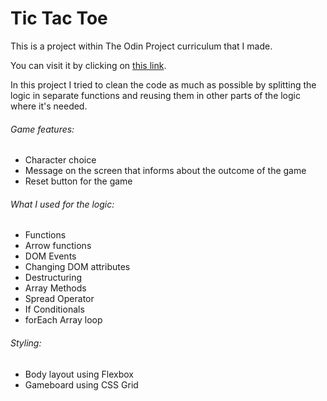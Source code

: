 # Tic Tac Toe

This is a project within The Odin Project curriculum that I made.

You can visit it by clicking on [this link](https://absorbious.github.io/tictactoe/).

In this project I tried to clean the code as much as possible by splitting the logic in separate functions and reusing them in other parts of the logic where it's needed. 

###### Game features:
- Character choice
- Message on the screen that informs about the outcome of the game
- Reset button for the game

###### What I used for the logic:
- Functions
- Arrow functions
- DOM Events
- Changing DOM attributes
- Destructuring
- Array Methods
- Spread Operator
- If Conditionals
- forEach Array loop

###### Styling:
- Body layout using Flexbox
- Gameboard using CSS Grid

